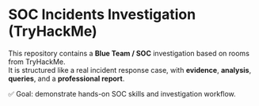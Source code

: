 # SOC Incidents Investigation (TryHackMe)

This repository contains a **Blue Team / SOC** investigation based on rooms from TryHackMe.  
It is structured like a real incident response case, with **evidence**, **analysis**, **queries**, and a **professional report**.

✅ Goal: demonstrate hands-on SOC skills and investigation workflow.

